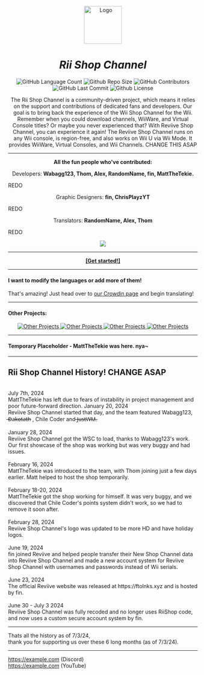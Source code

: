 <p align="center">
  <a href="https://example.com">
    <img height="100px" src="https://cdn.discordapp.com/icons/1254198821626314762/ef9fe3423a2d165646dd01a3c3764cbe.webp?size=4096" alt="Logo"/>
  </a>
</p>
<h1 align="center"><i>Rii Shop Channel</i></h1>
<p align="center">
  <img alt="GitHub Language Count" src="https://img.shields.io/badge/languages-10-blue" /> 
  <img alt="Github Repo Size" src="https://img.shields.io/badge/repo_size-240_MB-blue" /> 
  <img alt="GitHub Contributors" src="https://img.shields.io/github/contributors/RiiShop/.github" /> 
  <img alt="GitHub Last Commit" src="https://img.shields.io/github/last-commit/RiiShop/.github" /> 
  <img alt="Github License" src="https://img.shields.io/github/license/RiiShop/.github" />
</p>
<p align="center">
  The Rii Shop Channel is a community-driven project, which means it relies on the support and contributions of dedicated fans and developers. Our goal is to bring back the experience of the Wii Shop Channel for the Wii. Remember when you could download channels, WiiWare, and Virtual Console titles? Or maybe you never experienced that? With Reviive Shop Channel, you can experience it again! The Reviive Shop Channel runs on any Wii console, is region-free, and also works on Wii U via Wii Mode. It provides WiiWare, Virtual Consoles, and Wii Channels. CHANGE THIS ASAP
</p>

---

<p align="center"><b>All the fun people who've contributed:</b></p>
<p align="center">Developers: <b>Wabagg123, Thom, Alex, RandomName, fin, MattTheTekie.</b></p> REDO
<p align="center">Graphic Designers: <b>fin, ChrisPlayzYT</b></p> REDO
<p align="center">Translators: <b>RandomName, Alex, Thom</b></p> REDO
<p align="center">
  <a href="https://github.com/RiiShop/.github/graphs/contributors">
    <img src="https://contrib.rocks/image?repo=RiiShop/.github" />
  </a>
</p>

---

<p align="center"><b><a href="https://example.com">[Get started!]</a></b></p>

---

#### I want to modify the languages or add more of them!
That's amazing! Just head over to [our Crowdin page](https://crowdin.com/project/RiiShop) and begin translating!

---

#### Other Projects:
<p align="center">
      <a href="https://github.com/RiiShop/.github">
    <img src="https://github-readme-stats.vercel.app/api/pin/?username=RiiShop&repo=.github" alt="Other Projects"/>
      <a href="https://github.com/RiiShop/.github">
    <img src="https://github-readme-stats.vercel.app/api/pin/?username=RiiShop&repo=.github" alt="Other Projects"/> 
      <a href="https://github.com/RiiShop/.github">
    <img src="https://github-readme-stats.vercel.app/api/pin/?username=RiiShop&repo=.github" alt="Other Projects"/>
      <a href="https://github.com/RiiShop/.github">
    <img src="https://github-readme-stats.vercel.app/api/pin/?username=RiiShop&repo=.github" alt="Other Projects"/>
  </a>
</p>

---

#### Temporary Placeholder - MattTheTekie was here. nya~

----------------------------------------
 
<b>Rii Shop Channel History!</b> CHANGE ASAP
 <br>
----------------------------------------
<br>
  July 7th, 2024 <br>
  MattTheTekie has left due to fears of instability in project management and poor future-forward direction.
 January 20, 2024 <br>
Reviive Shop Channel started that day, and the team featured Wabagg123,  ̶D̶a̶k̶o̶t̶a̶t̶h̶  , Chile Coder and  ̶J̶u̶s̶t̶W̶M̶.
<br><br>
 January 28, 2024 <br>
Reviive Shop Channel got the WSC to load, thanks to Wabagg123's work. Our first showcase of the shop was working but was very buggy and had issues.
<br><br>
 February 16, 2024 <br>
MattTheTekie was introduced to the team, with Thom joining just a few days earlier. Matt helped to host the shop temporarily.
<br><br>
 February 18-20, 2024 <br>
MattTheTekie got the shop working for himself. It was very buggy, and we discovered that Chile Coder's points system didn't work, so we had to remove it soon after.
<br><br>
 February 28, 2024 <br>
Reviive Shop Channel's logo was updated to be more HD and have holiday logos.
<br><br>
 June 19, 2024 <br>
fin joined Reviive and helped people transfer their New Shop Channel data into Reviive Shop Channel and made a new account system for Reviive Shop Channel with usernames and passwords instead of Wii serials.
<br><br>
 June 23, 2024 <br>
The official Reviive website was released at https://ftolnks.xyz and is hosted by fin.
<br><br>
 June 30 - July 3 2024 <br>
Reviive Shop Channel was fully recoded and no longer uses RiiShop code, and now uses a custom secure account system by fin.

----------------------------------------

Thats all the history as of 7/3/24, <br> thank you for supporting us over these 6 long months (as of 7/3/24).

----------------------------------------

<a href="https://ftolnks.xyz/reviivedsc" target="_blank">https://example.com (Discord)</a></br>
<a href="https://ftolnks.xyz/reviiveyt" target="_blank">https://example.com (YouTube)</a>
